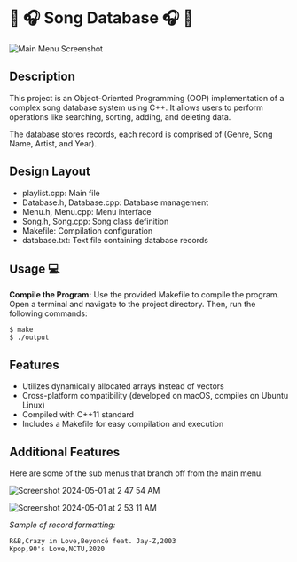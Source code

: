# 🎹 🎧 Song Database 🎧 🎹
![Main Menu Screenshot](https://github.com/noor-i/SongDatabase/assets/57691234/ec631ed4-b05a-4bf0-b9b2-181e1891170c)




## Description
This project is an Object-Oriented Programming (OOP) implementation of a complex song database system using C++. It allows users to perform operations like searching, sorting, adding, and deleting data. 

The database stores records, each record is comprised of (Genre, Song Name, Artist, and Year).


## Design Layout 
- playlist.cpp: Main file
- Database.h, Database.cpp: Database management
- Menu.h, Menu.cpp: Menu interface
- Song.h, Song.cpp: Song class definition
- Makefile: Compilation configuration
- database.txt: Text file containing database records

## Usage 💻
**Compile the Program:** Use the provided Makefile to compile the program. Open a terminal and navigate to the project directory. Then, run the following commands:
```
$ make
$ ./output
```  
## Features
- Utilizes dynamically allocated arrays instead of vectors
- Cross-platform compatibility (developed on macOS, compiles on Ubuntu Linux)
- Compiled with C++11 standard
- Includes a Makefile for easy compilation and execution

## Additional Features
Here are some of the sub menus that branch off from the main menu.

![Screenshot 2024-05-01 at 2 47 54 AM](https://github.com/noor-i/SongDatabase/assets/57691234/362f26d0-a3d5-4f59-ba6d-c6df47309cf9)

![Screenshot 2024-05-01 at 2 53 11 AM](https://github.com/noor-i/SongDatabase/assets/57691234/b1b12bb5-1c29-47df-8ffc-cb0b65bf1d1f)

*Sample of record formatting:*
```
R&B,Crazy in Love,Beyoncé feat. Jay-Z,2003
Kpop,90's Love,NCTU,2020
```






